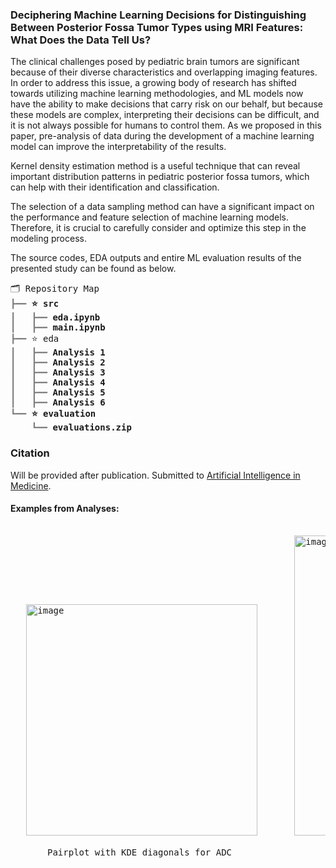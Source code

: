 ### Deciphering Machine Learning Decisions for Distinguishing Between Posterior Fossa Tumor Types using MRI Features: What Does the Data Tell Us?

The clinical challenges posed by pediatric brain tumors are significant because of their diverse characteristics and overlapping imaging features. In order to address this issue, a growing body of research has shifted towards utilizing machine learning methodologies, and ML models now have the ability to make decisions that carry risk on our behalf, but because these models are complex, interpreting their decisions can be difficult, and it is not always possible for humans to control them. As we proposed in this paper, pre-analysis of data during the development of a machine learning model can improve the interpretability of the results. 

Kernel density estimation method is a useful technique that can reveal important distribution patterns in pediatric posterior fossa tumors, which can help with their identification and classification.

The selection of a data sampling method can have a significant impact on the performance and feature selection of machine learning models. Therefore, it is crucial to carefully consider and optimize this step in the modeling process.

The source codes, EDA outputs and entire ML evaluation results of the presented study can be found as below.

<pre style="font-family:Menlo,'DejaVu Sans Mono',consolas,'Courier New',monospace">🗂 Repository Map                                                                             
<span style="color: #808080; text-decoration-color: #808080">┣━━ </span><span style="font-weight: bold">⭐ src</span>
<span style="color: #808080; text-decoration-color: #808080">┃   ┣━━ </span><span style="font-weight: bold">eda.ipynb</span>
<span style="color: #808080; text-decoration-color: #808080">┃   ┣━━ </span><span style="font-weight: bold">main.ipynb</span>
<span style="color: #808080; text-decoration-color: #808080">┣━━ </span>⭐ eda                                                                 
<span style="color: #808080; text-decoration-color: #808080">┃   ┣━━ </span><span style="font-weight: bold">Analysis 1</span>
<span style="color: #808080; text-decoration-color: #808080">┃   ┣━━ </span><span style="font-weight: bold">Analysis 2</span> 
<span style="color: #808080; text-decoration-color: #808080">┃   ┣━━ </span><span style="font-weight: bold">Analysis 3</span>
<span style="color: #808080; text-decoration-color: #808080">┃   ┣━━ </span><span style="font-weight: bold">Analysis 4</span>
<span style="color: #808080; text-decoration-color: #808080">┃   ┣━━ </span><span style="font-weight: bold">Analysis 5</span>
<span style="color: #808080; text-decoration-color: #808080">┃   ┣━━ </span><span style="font-weight: bold">Analysis 6</span>
<span style="color: #808080; text-decoration-color: #808080">┗━━ </span><span style="font-weight: bold">⭐ evaluation</span>
<span style="color: #808080; text-decoration-color: #808080">    ┗━━ </span><span style="font-weight: bold">evaluations.zip</span>
</pre>

### Citation

Will be provided after publication. Submitted to [Artificial Intelligence in Medicine](https://www.sciencedirect.com/journal/artificial-intelligence-in-medicine).


#### Examples from Analyses:

<pre>

   <img width="370" alt="image" src="https://user-images.githubusercontent.com/44132720/231159201-2d69bc11-f3df-4e3e-b3a8-633ff736c0eb.png">       <img width="480" alt="image" src="https://user-images.githubusercontent.com/44132720/231159301-b5a9b10f-40b5-4800-b18e-eeea20874192.png">
   
       Pairplot with KDE diagonals for ADC                         KDE plot for FLAIR_Tumor feature
</pre>
